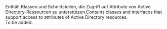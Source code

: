 <Namespace Name="Microsoft.Azure.Management.Graph.RBAC.Fluent.Models">
  <Docs>
    <summary><span data-ttu-id="eab07-101">Enthält Klassen und Schnittstellen, die Zugriff auf Attribute von Active Directory-Ressourcen zu unterstützen.</span><span class="sxs-lookup"><span data-stu-id="eab07-101">Contains classes and interfaces that support access to attributes of Active Directory resources.</span></span></summary> 
    <remarks>To be added.</remarks>
  </Docs>
</Namespace>
